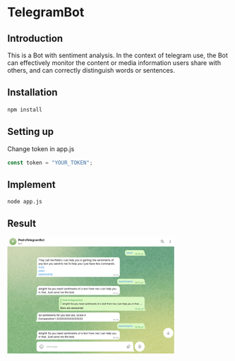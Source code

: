 # TelegramBot
## Introduction
This is a Bot with sentiment analysis. In the context of telegram use, the Bot can effectively monitor the content or media information users share with others, and can correctly distinguish words or sentences.
## Installation
```javascript
npm install
```
## Setting up
Change token in app.js
```javascript
const token = "YOUR_TOKEN";
```
## Implement
```
node app.js
```
## Result
<img src="https://github.com/weichen0218/TelegramBot/blob/main/images/result.png" alt="Cover" width="75%"/>
